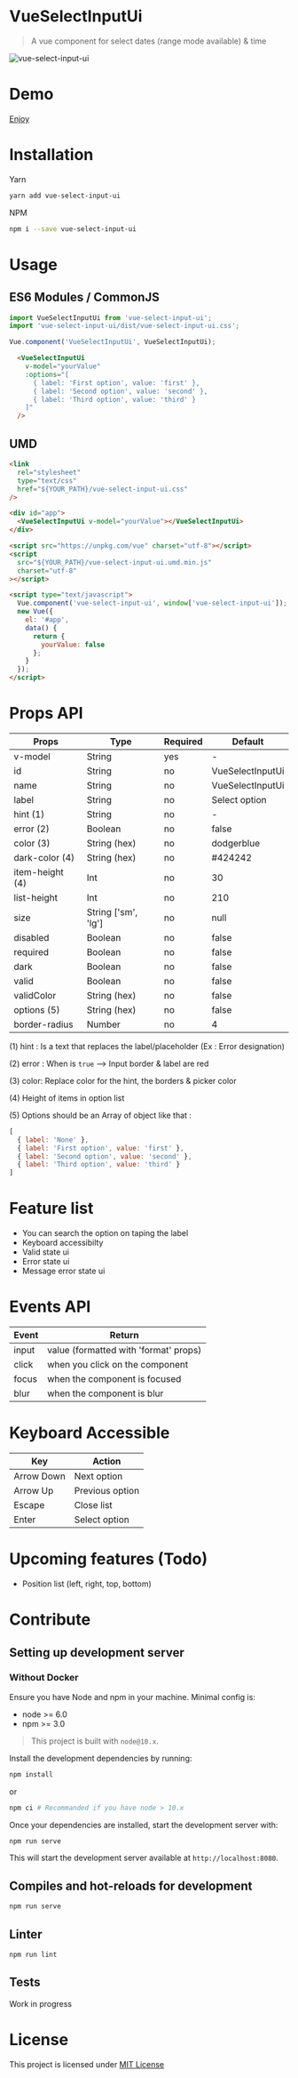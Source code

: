 <!-- ![vue-select-input-ui](./assets/logo_sticky.png) -->

# VueSelectInputUi

> A vue component for select dates (range mode available) & time

![vue-select-input-ui](./assets/illu-animated.gif)

# Demo

[Enjoy](https://louismazel.github.io/vue-select-input-ui/)

# Installation

Yarn

```bash
yarn add vue-select-input-ui
```

NPM

```bash
npm i --save vue-select-input-ui
```

# Usage

## ES6 Modules / CommonJS

```js
import VueSelectInputUi from 'vue-select-input-ui';
import 'vue-select-input-ui/dist/vue-select-input-ui.css';

Vue.component('VueSelectInputUi', VueSelectInputUi);
```

```html
  <VueSelectInputUi
    v-model="yourValue"
    :options="[
      { label: 'First option', value: 'first' },
      { label: 'Second option', value: 'second' },
      { label: 'Third option', value: 'third' }
    ]"
  />
```

## UMD

```html
<link
  rel="stylesheet"
  type="text/css"
  href="${YOUR_PATH}/vue-select-input-ui.css"
/>

<div id="app">
  <VueSelectInputUi v-model="yourValue"></VueSelectInputUi>
</div>

<script src="https://unpkg.com/vue" charset="utf-8"></script>
<script
  src="${YOUR_PATH}/vue-select-input-ui.umd.min.js"
  charset="utf-8"
></script>

<script type="text/javascript">
  Vue.component('vue-select-input-ui', window['vue-select-input-ui']);
  new Vue({
    el: '#app',
    data() {
      return {
        yourValue: false
      };
    }
  });
</script>
```

# Props API

| Props                       | Type              | Required | Default                     |
| --------------------------- | ----------------- | -------- | --------------------------- |
| v-model                     | String            | yes      | -                           |
| id                       | String            | no       | VueSelectInputUi          |
| name                       | String            | no       | VueSelectInputUi          |
| label                       | String            | no       | Select option          |
| hint (1)                    | String            | no       | -                           |
| error (2)                   | Boolean           | no       | false                       |
| color (3)                   | String (hex)      | no       | dodgerblue                  |
| dark-color (4)                   | String (hex)      | no       | #424242                  |
| item-height (4)                      | Int            | no       | 30        |
| list-height                      | Int            | no       | 210        |
| size                      | String ['sm', 'lg']           | no       | null        |
| disabled                   | Boolean           | no       | false                       |
| required                   | Boolean           | no       | false                       |
| dark                   | Boolean           | no       | false                       |
| valid                   | Boolean           | no       | false                       |
| validColor                   | String (hex)           | no       | false                       |
| options (5)                   | String (hex)           | no       | false                       |
| border-radius                   | Number           | no       | 4                       |

(1) hint : Is a text that replaces the label/placeholder (Ex : Error designation)

(2) error : When is `true` --> Input border & label are red

(3) color: Replace color for the hint, the borders & picker color

(4) Height of items in option list

(5) Options should be an Array of object like that :

```js
[
  { label: 'None' },
  { label: 'First option', value: 'first' },
  { label: 'Second option', value: 'second' },
  { label: 'Third option', value: 'third' }
]
```

# Feature list

- You can search the option on taping the label
- Keyboard accessibilty
- Valid state ui
- Error state ui
- Message error state ui

# Events API

| Event           | Return                                            |
| --------------- | ------------------------------------------------- |
| input           | value (formatted with 'format' props)             |
| click | when you click on the component          |
| focus | when the component is focused         |
| blur | when the component is blur         |

# Keyboard Accessible

| Key            | Action                     |
| -------------- | -------------------------- |
| Arrow Down     | Next option      |
| Arrow Up       | Previous option  |
| Escape      | Close list |
| Enter | Select option                 |

# Upcoming features (Todo)

- Position list (left, right, top, bottom)

# Contribute

## Setting up development server

### Without Docker

Ensure you have Node and npm in your machine. Minimal config is:

- node >= 6.0
- npm >= 3.0

> This project is built with `node@10.x`.

Install the development dependencies by running:

```bash
npm install
```

or

```bash
npm ci # Recommanded if you have node > 10.x
```

Once your dependencies are installed, start the development server with:

```bash
npm run serve
```

This will start the development server available at `http://localhost:8080`.


## Compiles and hot-reloads for development

```bash
npm run serve
```

## Linter

```bash
npm run lint
```

## Tests

Work in progress

# License

This project is licensed under [MIT License](http://en.wikipedia.org/wiki/MIT_License)

